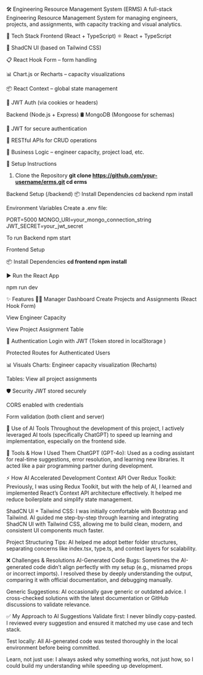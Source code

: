 
🛠 Engineering Resource Management System (ERMS)
A full-stack Engineering Resource Management System for managing engineers, projects, and assignments, with capacity tracking and visual analytics.

🚀 Tech Stack
Frontend (React + TypeScript)
⚛️ React + TypeScript

🎨 ShadCN UI (based on Tailwind CSS)

📋 React Hook Form – form handling

📊 Chart.js or Recharts – capacity visualizations

📦 React Context – global state management

🔐 JWT Auth (via cookies or headers)

Backend (Node.js + Express)
🛢 MongoDB (Mongoose for schemas)

🔐 JWT for secure authentication

🧩 RESTful APIs for CRUD operations

📐 Business Logic – engineer capacity, project load, etc.

🔧 Setup Instructions
1. Clone the Repository
**git clone https://github.com/your-username/erms.git
cd erms**

 Backend Setup (/backend)
📦 Install Dependencies
cd backend
npm install

Environment Variables
Create a .env file:

PORT=5000
MONGO_URI=your_mongo_connection_string
JWT_SECRET=your_jwt_secret

To run Backend
npm start

Frontend Setup

📦 Install Dependencies
**cd frontend
npm install**

▶️ Run the React App

npm run dev


✨ Features
👩‍💼 Manager Dashboard
Create Projects and Assignments (React Hook Form)

View Engineer Capacity 

View Project Assignment Table

🧱 Authentication
Login with JWT (Token stored in localStorage )

Protected Routes for Authenticated Users

📊 Visuals
Charts: Engineer capacity visualization (Recharts)

Tables: View all project assignments


🛡️ Security
JWT stored securely 

CORS enabled with credentials

Form validation (both client and server)






🤖 Use of AI Tools
Throughout the development of this project, I actively leveraged AI tools (specifically ChatGPT) to speed up learning and implementation, especially on the frontend side.

🔧 Tools & How I Used Them
ChatGPT (GPT-4o):
Used as a coding assistant for real-time suggestions, error resolution, and learning new libraries. It acted like a pair programming partner during development.

⚡ How AI Accelerated Development
Context API Over Redux Toolkit:
Previously, I was using Redux Toolkit, but with the help of AI, I learned and implemented React’s Context API architecture effectively. It helped me reduce boilerplate and simplify state management.

ShadCN UI + Tailwind CSS:
I was initially comfortable with Bootstrap and Tailwind. AI guided me step-by-step through learning and integrating ShadCN UI with Tailwind CSS, allowing me to build clean, modern, and consistent UI components much faster.

Project Structuring Tips:
AI helped me adopt better folder structures, separating concerns like index.tsx, type.ts, and context layers for scalability.

❌ Challenges & Resolutions
AI-Generated Code Bugs:
Sometimes the AI-generated code didn’t align perfectly with my setup (e.g., misnamed props or incorrect imports). I resolved these by deeply understanding the output, comparing it with official documentation, and debugging manually.

Generic Suggestions:
AI occasionally gave generic or outdated advice. I cross-checked solutions with the latest documentation or GitHub discussions to validate relevance.

✅ My Approach to AI Suggestions
Validate first: I never blindly copy-pasted. I reviewed every suggestion and ensured it matched my use case and tech stack.

Test locally: All AI-generated code was tested thoroughly in the local environment before being committed.

Learn, not just use: I always asked why something works, not just how, so I could build my understanding while speeding up development.

